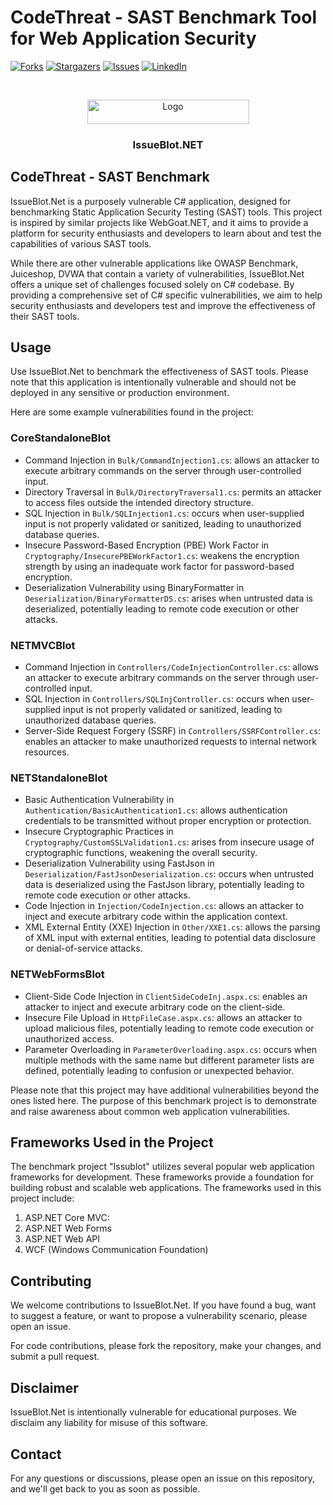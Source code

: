 

  
# CodeThreat - SAST Benchmark Tool for Web Application Security
[![Forks][forks-shield]][forks-url]
[![Stargazers][stars-shield]][stars-url]
[![Issues][issues-shield]][issues-url]
[![LinkedIn][linkedin-shield]][linkedin-url]



<!-- PROJECT LOGO -->
<br />
<p align="center">
  <a href="https://codethreat.com">
    <img src="https://www.codethreat.com/_next/static/media/ct-logo.0cc6530f.svg" alt="Logo" width="259" height="39">
  </a>

  <h3 align="center">IssueBlot.NET</h3>

</p>


## CodeThreat - SAST Benchmark

IssueBlot.Net is a purposely vulnerable C# application, designed for benchmarking Static Application Security Testing (SAST) tools. This project is inspired by similar projects like WebGoat.NET, and it aims to provide a platform for security enthusiasts and developers to learn about and test the capabilities of various SAST tools.

While there are other vulnerable applications like OWASP Benchmark, Juiceshop, DVWA that contain a variety of vulnerabilities, IssueBlot.Net offers a unique set of challenges focused solely on C# codebase. By providing a comprehensive set of C# specific vulnerabilities, we aim to help security enthusiasts and developers test and improve the effectiveness of their SAST tools.

## Usage

Use IssueBlot.Net to benchmark the effectiveness of SAST tools. Please note that this application is intentionally vulnerable and should not be deployed in any sensitive or production environment.

Here are some example vulnerabilities found in the project:

### CoreStandaloneBlot

-   Command Injection in `Bulk/CommandInjection1.cs`:  allows an attacker to execute arbitrary commands on the server through user-controlled input.
-   Directory Traversal in `Bulk/DirectoryTraversal1.cs`:  permits an attacker to access files outside the intended directory structure.
-   SQL Injection in `Bulk/SQLInjection1.cs`:  occurs when user-supplied input is not properly validated or sanitized, leading to unauthorized database queries.
-   Insecure Password-Based Encryption (PBE) Work Factor in `Cryptography/InsecurePBEWorkFactor1.cs`:  weakens the encryption strength by using an inadequate work factor for password-based encryption.
-   Deserialization Vulnerability using BinaryFormatter in `Deserialization/BinaryFormatterDS.cs`:  arises when untrusted data is deserialized, potentially leading to remote code execution or other attacks.

### NETMVCBlot

-   Command Injection in `Controllers/CodeInjectionController.cs`:  allows an attacker to execute arbitrary commands on the server through user-controlled input.
-   SQL Injection in `Controllers/SQLInjController.cs`:  occurs when user-supplied input is not properly validated or sanitized, leading to unauthorized database queries.
-   Server-Side Request Forgery (SSRF) in `Controllers/SSRFController.cs`:  enables an attacker to make unauthorized requests to internal network resources.

### NETStandaloneBlot

-   Basic Authentication Vulnerability in `Authentication/BasicAuthentication1.cs`: allows authentication credentials to be transmitted without proper encryption or protection.
-   Insecure Cryptographic Practices in `Cryptography/CustomSSLValidation1.cs`:  arises from insecure usage of cryptographic functions, weakening the overall security.
-   Deserialization Vulnerability using FastJson in `Deserialization/FastJsonDeserialization.cs`:  occurs when untrusted data is deserialized using the FastJson library, potentially leading to remote code execution or other attacks.
-   Code Injection in `Injection/CodeInjection.cs`:  allows an attacker to inject and execute arbitrary code within the application context.
-   XML External Entity (XXE) Injection in `Other/XXE1.cs`:  allows the parsing of XML input with external entities, leading to potential data disclosure or denial-of-service attacks.


### NETWebFormsBlot

-   Client-Side Code Injection in `ClientSideCodeInj.aspx.cs`:  enables an attacker to inject and execute arbitrary code on the client-side.
-   Insecure File Upload in `HttpFileCase.aspx.cs`:  allows an attacker to upload malicious files, potentially leading to remote code execution or unauthorized access.
-   Parameter Overloading in `ParameterOverloading.aspx.cs`: occurs when multiple methods with the same name but different parameter lists are defined, potentially leading to confusion or unexpected behavior.

Please note that this project may have additional vulnerabilities beyond the ones listed here. The purpose of this benchmark project is to demonstrate and raise awareness about common web application vulnerabilities.

## Frameworks Used in the Project

The benchmark project "Issublot" utilizes several popular web application frameworks for development. These frameworks provide a foundation for building robust and scalable web applications. The frameworks used in this project include:

1.  ASP.NET Core MVC:
2.  ASP.NET Web Forms
3.  ASP.NET Web API
4.  WCF (Windows Communication Foundation)
## Contributing

We welcome contributions to IssueBlot.Net. If you have found a bug, want to suggest a feature, or want to propose a vulnerability scenario, please open an issue.

For code contributions, please fork the repository, make your changes, and submit a pull request.

## Disclaimer

IssueBlot.Net is intentionally vulnerable for educational purposes. We disclaim any liability for misuse of this software.

## Contact

For any questions or discussions, please open an issue on this repository, and we'll get back to you as soon as possible.

  
<!-- MARKDOWN LINKS & IMAGES -->
<!-- https://www.markdownguide.org/basic-syntax/#reference-style-links -->
[forks-shield]: https://img.shields.io/github/forks/CodeThreat/IssueBlot.NET.svg?style=flat-square
[forks-url]: https://github.com/CodeThreat/IssueBlot.NET/network/members
[stars-shield]: https://img.shields.io/github/stars/CodeThreat/IssueBlot.NET.svg?style=flat-square
[stars-url]: https://github.com/CodeThreat/IssueBlot.NET/stargazers
[issues-shield]: https://img.shields.io/github/issues/CodeThreat/IssueBlot.NET.svg?style=flat-square
[issues-url]: https://github.com/othneildrew/IssueBlot.NET/issues
[license-shield]: https://img.shields.io/github/license/CodeThreat/IssueBlot.NET.svg?style=flat-square
[license-url]: https://github.com/CodeThreat/IssueBlot.NET/blob/main/LICENSE
[linkedin-shield]: https://img.shields.io/badge/-LinkedIn-black.svg?style=flat-square&logo=linkedin&colorB=555
[linkedin-url]: https://www.linkedin.com/company/codethreat
